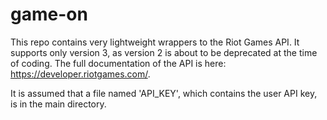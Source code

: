 # game-on

This repo contains very lightweight wrappers to the Riot Games API. It supports only version 3, as version 2 is about to be deprecated at the time of coding. The full documentation of the API is here: https://developer.riotgames.com/.

It is assumed that a file named 'API_KEY', which contains the user API key, is in the main directory.


